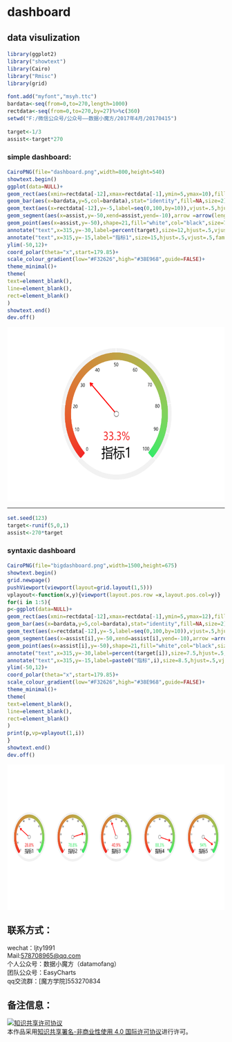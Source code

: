 # dashboard

data visulization 
----------------

```r
library(ggplot2)
library("showtext")
library(Cairo)
library("Rmisc")
library(grid)
```

```r
font.add("myfont","msyh.ttc")
bardata<-seq(from=0,to=270,length=1000)
rectdata<-seq(from=0,to=270,by=27)%>%c(360)
setwd("F:/微信公众号/公众号——数据小魔方/2017年4月/20170415")
```

```r
target<-1/3
assist<-target*270
```

### simple dashboard:<br>

```r
CairoPNG(file="dashboard.png",width=800,height=540)
showtext.begin()
ggplot(data=NULL)+
geom_rect(aes(xmin=rectdata[-12],xmax=rectdata[-1],ymin=5,ymax=10),fill="#F2F2F2",col="white")+
geom_bar(aes(x=bardata,y=5,col=bardata),stat="identity",fill=NA,size=2)+
geom_text(aes(x=rectdata[-12],y=-5,label=seq(0,100,by=10)),vjust=.5,hjust=.5,size=5,family="myfont",col="#0F1110")+
geom_segment(aes(x=assist,y=-50,xend=assist,yend=-10),arrow =arrow(length=unit(0.4,"cm")),size=1.2,col="red")+
geom_point(aes(x=assist,y=-50),shape=21,fill="white",col="black",size=7)+
annotate("text",x=315,y=-30,label=percent(target),size=12,hjust=.5,vjust=.5,family="myfont",col=ifelse(target<.5,"#F32626","#38E968"),fontface="plain")+ 
annotate("text",x=315,y=-15,label="指标1",size=15,hjust=.5,vjust=.5,family="myfont")+ 
ylim(-50,12)+
coord_polar(theta="x",start=179.85)+
scale_colour_gradient(low="#F32626",high="#38E968",guide=FALSE)+
theme_minimal()+
theme(
text=element_blank(),
line=element_blank(),
rect=element_blank()
)
showtext.end()
dev.off()
```

<div  align="center">    
<img src="https://github.com/ljtyduyu/dashboard/blob/master/Image/dashboard.png" width = "600" height = "405" alt="dashboard" align=center />
</div>

------------------------------------------------------------------------------

```r
set.seed(123)
target<-runif(5,0,1)
assist<-270*target
```

### syntaxic dashboard <br>
```r
CairoPNG(file="bigdashboard.png",width=1500,height=675)
showtext.begin()
grid.newpage()
pushViewport(viewport(layout=grid.layout(1,5)))
vplayout<-function(x,y){viewport(layout.pos.row =x,layout.pos.col=y)}
for(i in 1:5){
p<-ggplot(data=NULL)+
geom_rect(aes(xmin=rectdata[-12],xmax=rectdata[-1],ymin=5,ymax=12),fill="#F2F2F2",col="white")+
geom_bar(aes(x=bardata,y=5,col=bardata),stat="identity",fill=NA,size=2)+
geom_text(aes(x=rectdata[-12],y=-5,label=seq(0,100,by=10)),vjust=.5,hjust=.5,size=3.5,family="myfont",col="#0F1110")+
geom_segment(aes(x=assist[i],y=-50,xend=assist[i],yend=-10),arrow =arrow(length=unit(0.4,"cm")),size=1.2,col="red")+
geom_point(aes(x=assist[i],y=-50),shape=21,fill="white",col="black",size=7)+
annotate("text",x=315,y=-30,label=percent(target[i]),size=7.5,hjust=.5,vjust=.5,family="myfont",col=ifelse(target[i]<.5,"#F32626","#38E968"),fontface="plain")+ 
annotate("text",x=315,y=-15,label=paste0("指标",i),size=8.5,hjust=.5,vjust=.5,family="myfont")+ 
ylim(-50,12)+
coord_polar(theta="x",start=179.85)+
scale_colour_gradient(low="#F32626",high="#38E968",guide=FALSE)+
theme_minimal()+
theme(
text=element_blank(),
line=element_blank(),
rect=element_blank()
)
print(p,vp=vplayout(1,i))
}
showtext.end()
dev.off()
```

<div  align="center">    
<img src="https://github.com/ljtyduyu/dashboard/blob/master/Image/bigdashboard.png" width = "750" height = "337.5" alt="bigdashboard" align=center />
</div>



联系方式：
----------------------------------------------------
wechat：ljty1991  <br>
Mail:578708965@qq.com <br>
个人公众号：数据小魔方（datamofang） <br>
团队公众号：EasyCharts <br>
qq交流群：[魔方学院]553270834


备注信息：
----------------------------------------------------
<a rel="license" href="http://creativecommons.org/licenses/by-nc/4.0/"><img alt="知识共享许可协议" style="border-width:0" src="https://i.creativecommons.org/l/by-nc/4.0/88x31.png" /></a><br />本作品采用<a rel="license" href="http://creativecommons.org/licenses/by-nc/4.0/">知识共享署名-非商业性使用 4.0 国际许可协议</a>进行许可。

